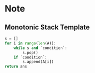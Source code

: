 # Note

## Monotonic Stack Template

``` py
s = []
for i in range(len(A)):
    while s and `condition`:
        s.pop()
    if `condition`:
        s.append(A[i])
return ans
```
